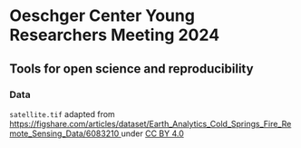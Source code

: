 # Oeschger Center Young Researchers Meeting 2024
## Tools for open science and reproducibility

### Data
```satellite.tif``` adapted from [https://figshare.com/articles/dataset/Earth_Analytics_Cold_Springs_Fire_Remote_Sensing_Data/6083210 ](https://doi.org/10.6084/m9.figshare.6083210.v1) under [CC BY 4.0](https://creativecommons.org/licenses/by/4.0/)
